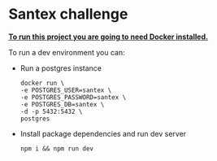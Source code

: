 # Santex challenge

<ins> **To run this project you are going to need Docker installed.**</ins>

To run a dev environment you can:

- Run a postgres instance
  ```
  docker run \
  -e POSTGRES_USER=santex \
  -e POSTGRES_PASSWORD=santex \
  -e POSTGRES_DB=santex \
  -d -p 5432:5432 \
  postgres
  ```

- Install package dependencies and run dev server
  ```
  npm i && npm run dev
  ```